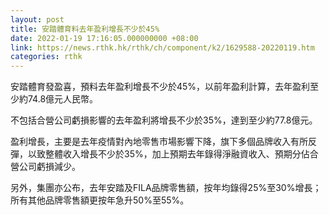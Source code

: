 ```yaml
---
layout: post
title: 安踏體育料去年盈利增長不少於45%
date: 2022-01-19 17:16:05.000000000 +08:00
link: https://news.rthk.hk/rthk/ch/component/k2/1629588-20220119.htm
categories: rthk
---
```


安踏體育發盈喜，預料去年盈利增長不少於45%，以前年盈利計算，去年盈利至少約74.8億元人民幣。

不包括合營公司虧損影響的去年盈利將增長不少於35%，達到至少約77.8億元。

盈利增長，主要是去年疫情對內地零售市場影響下降，旗下多個品牌收入有所反彈，以致整體收入增長不少於35%，加上預期去年錄得淨融資收入、預期分佔合營公司虧損減少。

另外，集團亦公布，去年安踏及FILA品牌零售額，按年均錄得25%至30%增長；所有其他品牌零售額更按年急升50%至55%。
